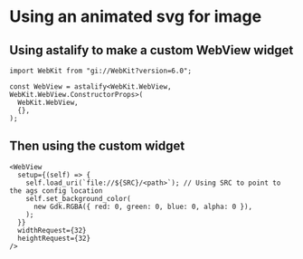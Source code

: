 # Using an animated svg for image

## Using astalify to make a custom WebView widget

```tsx
import WebKit from "gi://WebKit?version=6.0";

const WebView = astalify<WebKit.WebView, WebKit.WebView.ConstructorProps>(
  WebKit.WebView,
  {},
);
```

## Then using the custom widget

```tsx
<WebView
  setup={(self) => {
    self.load_uri(`file://${SRC}/<path>`); // Using SRC to point to the ags config location
    self.set_background_color(
      new Gdk.RGBA({ red: 0, green: 0, blue: 0, alpha: 0 }),
    );
  }}
  widthRequest={32}
  heightRequest={32}
/>
```
